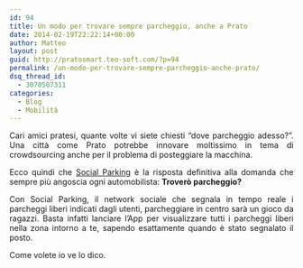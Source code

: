 ```yaml
---
id: 94
title: Un modo per trovare sempre parcheggio, anche a Prato
date: 2014-02-19T22:22:14+00:00
author: Matteo
layout: post
guid: http://pratosmart.teo-soft.com/?p=94
permalink: /un-modo-per-trovare-sempre-parcheggio-anche-prato/
dsq_thread_id:
  - 3070507311
categories:
  - Blog
  - Mobilità
---
```

<p style="text-align: justify;">
  Cari amici pratesi, quante volte vi siete chiesti &#8220;dove parcheggio adesso?&#8221;. Una città come Prato potrebbe innovare moltissimo in tema di crowdsourcing anche per il problema di posteggiare la macchina.
</p>

<p style="text-align: justify;">
  Ecco quindi che <a title="http://www.socialparking.mobi/" href="https://itunes.apple.com/it/app/socialparking-lapp-sociale/id442028825?mt=8">Social Parking</a> è la risposta definitiva alla domanda che sempre più angoscia ogni automobilista: <strong>Troverò parcheggio?</strong>
</p>

<p style="text-align: justify;">
  Con Social Parking, il network sociale che segnala in tempo reale i parcheggi liberi indicati dagli utenti, parcheggiare in centro sarà un gioco da ragazzi. Basta infatti lanciare l’App per visualizzare tutti i parcheggi liberi nella zona intorno a te, sapendo esattamente quando è stato segnalato il posto.
</p>

<p style="text-align: justify;">
  Come volete io ve lo dico.
</p>

<div class="jetpack-video-wrapper">
  <span class='embed-youtube' style='text-align:center; display: block;'></span>
</div>